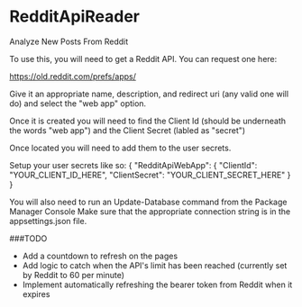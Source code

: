 # RedditApiReader
 Analyze New Posts From Reddit

To use this, you will need to get a Reddit API. You can request one here:

https://old.reddit.com/prefs/apps/

Give it an appropriate name, description, and redirect uri (any valid one will do) and select the "web app" option.

Once it is created you will need to find the Client Id (should be underneath the words "web app") and the Client Secret (labled as "secret")

Once located you will need to add them to the user secrets.

Setup your user secrets like so:
{
  "RedditApiWebApp": {
    "ClientId": "YOUR_CLIENT_ID_HERE",
    "ClientSecret": "YOUR_CLIENT_SECRET_HERE"
  }
}

You will also need to run an Update-Database command from the Package Manager Console
Make sure that the appropriate connection string is in the appsettings.json file.

###TODO

- Add a countdown to refresh on the pages
- Add logic to catch when the API's limit has been reached (currently set by Reddit to 60 per minute)
- Implement automatically refreshing the bearer token from Reddit when it expires
